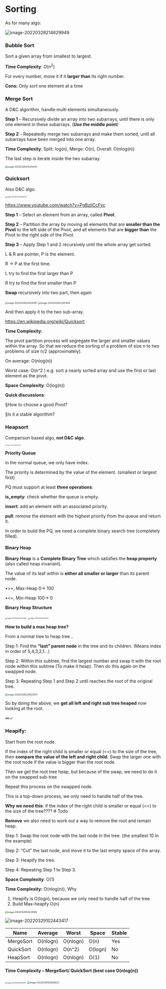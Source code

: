 # Sorting

As for many algo:

![image-20220328214629949](https://ik.imagekit.io/haochen/Typora/image-20220328214629949.png)



### Bubble Sort

Sort a given array from smallest to largest.

**Time Complexity**: $O(n^2)$

For every number, move it if it **larger than** its right number.

**Cons:** Only sort one element at a time



### Merge Sort

A D&C algorithm, handle multi elements simultaneously. 

**Step 1** – Recursively divide an array into two subarrays, until there is only one element in these subarrays. (**Use the middle point**)

**Step 2** – Repeatedly merge two subarrays and make them sorted, until all subarrays have been merged into one array.

**Time Complexity**: Split: log(n), Merge: O(n), Overall: O(nlog(n))

The last step is iterate inside the two subarray.

<img src="https://ik.imagekit.io/haochen/Typora/image-20220328215225435.png" alt="image-20220328215225435" style="zoom:50%;" />

### Quicksort

Also D&C algo.

<img src="https://ik.imagekit.io/haochen/Typora/image-20220524234046040.png" alt="image-20220524234046040" style="zoom:33%;" />

https://www.youtube.com/watch?v=PgBzjlCcFvc

**Step 1** – Select an element from an array, called **Pivot**.

**Step 2** – Partition the array by moving all elements that are **smaller than the Pivot** to the left side of the Pivot, and all elements that are **bigger than** the Pivot to the right side of the Pivot.

**Step 3** – Apply Step 1 and 2 recursively until the whole array get sorted.

L & R are pointer, P is the element.

R -> P at the first time.

L try to find the first larger than P

R try to find the first smaller than P 

**Swap** recursively into two part, then again

<img src="https://ik.imagekit.io/haochen/Typora/image-20220328220035361.png" alt="image-20220328220035361" style="zoom:50%;" />

<img src="https://ik.imagekit.io/haochen/Typora/image-20220328221421404.png" alt="image-20220328221421404" style="zoom:50%;" />

And then apply it to the two sub-array.

https://en.wikipedia.org/wiki/Quicksort

**Time Complexity**:

The pivot partition process will segregate the larger and smaller values within the array. So that we reduce the sorting of a problem of size n to two problems of size n/2 (approximately). 

On average: O(nlog(n))

Worst case: O(n^2 ) e.g. sort a nearly sorted array and use the first or last element as the pivot.



**Space Complexity**: O(log(n))

 

**Quick discussions**: 

§How to choose a good Pivot?

§Is it a stable algorithm?



### Heapsort

Comparison based algo, **not D&C algo**.

<img src="https://ik.imagekit.io/haochen/Typora/image-20220328222414051.png" alt="image-20220328222414051" style="zoom:25%;" />

**Priority Queue**

in the normal queue, we only have index.

The priority is determined by the value of the element. (smallest or largest first)

PQ must support at least **three operations**:

**is_empty**: check whether the queue is empty.

**insert**: add an element with an associated priority.

**pull**: remove the element with the highest priority from the queue and return it.



In order to build the PQ, we need a complete binary search tree (completely filled).

#### Binary Heap

**Binary Heap** is a **Complete Binary Tree** which satisfies the **heap property** (also called heap invariant).

The value of its leaf within is **either all smaller or larger** than its parent node.

•>=, Max-Heap 0-> 100

•<=, Min-Heap 100-> 0

**Binary Heap Structure**

<img src="https://ik.imagekit.io/haochen/Typora/image-20220328223433384.png" alt="image-20220328223433384" style="zoom:33%;" />

<img src="https://ik.imagekit.io/haochen/Typora/image-20220328223421118.png" alt="image-20220328223421118" style="zoom: 33%;" />

**How to build a max heap tree?**

From a normal tree to heap tree…

Step 1: Find the **“last” parent node** in the tree and its children. (Means index in order of 5,4,3,2,1…)

Step 2: Within this subtree, find the largest number and swap it with the root node within this subtree (To make it heap). Then do this again on the swapped node.

Step 3: Repeating Step 1 and Step 2 until reaches the root of the original tree.

<img src="https://ik.imagekit.io/haochen/Typora/image-20220328224022973.png" alt="image-20220328224022973" style="zoom:50%;" />

So by doing the above, we **get all left and right sub tree heaped** now looking at the root.

$\infty \checkmark$

### **Heapify**: 

Start from the root node.

If the index of the right child is smaller or equal (<=) to the size of the tree, then **compare the value of the left and right child**. Swap the larger one with the root node if the value is bigger than the root node. 

Then we get the root tree heap, but because of the swap, we need to do it on the swapped sub-tree

Repeat this process on the swapped node.

This is a top-down process, we only need to handle half of the tree.

**Why we need this**: if the index of the right child is smaller or equal (<=) to the size of the tree????  # Todo



**Remove** we also need to work out a way to remove the root and remain heap.

Step 1: Swap the root node with the last node in the tree. (the smallest 10 in the example)

Step 2: “Cut” the last node, and move it to the last empty space of the array.

Step 3: Heapify the tree.

Step 4: Repeating Step 1 to Step 3.





**Space Complexity**: O(1)

**Time Complexity:** O(nlog(n)), Why

1. Heapify is O(logn), because we only need to handle half of the tree
2. Build Max-heapfy O(n)

<img src="https://ik.imagekit.io/haochen/Typora/image-20220329100228146.png" alt="image-20220329100228146" style="zoom:50%;" />

![image-20220329102443417](https://ik.imagekit.io/haochen/Typora/image-20220329102443417.png)

| **Name**  | **Average** | **Worst** | **Space** | **Stable** |
| --------- | ----------- | --------- | --------- | ---------- |
| MergeSort | O(nlogn)    | O(nlogn)  | O(n)      | Yes        |
| QuickSort | O(nlogn)    | O(n^2)    | O(logn)   | No         |
| HeapSort  | O(nlogn)    | O(nlogn)  | O(1)      | No         |

#### Time Complexity – MergeSort/ QuickSort (best case O(nlog⁡(n))

<img src="https://ik.imagekit.io/haochen/Typora/image-20220329102822815.png" alt="image-20220329102822815" style="zoom:33%;" />

<img src="https://ik.imagekit.io/haochen/Typora/image-20220329102828423.png" alt="image-20220329102828423" style="zoom:50%;" />